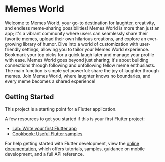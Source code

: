 # Memes World

Welcome to Memes World, your go-to destination for laughter, creativity, and endless meme-sharing possibilities! Memes World is more than just an app; it's a vibrant community where users can seamlessly share their favorite memes, upload their own hilarious creations, and explore an ever-growing library of humor. Dive into a world of customization with user-friendly settings, allowing you to tailor your Memes World experience. Bookmark your top picks for a quick laugh later and manage your profile with ease. Memes World goes beyond just sharing; it's about building connections through following and unfollowing fellow meme enthusiasts. The main function is simple yet powerful: share the joy of laughter through memes. Join Memes World, where laughter knows no boundaries, and every meme becomes a shared experience!

## Getting Started

This project is a starting point for a Flutter application.

A few resources to get you started if this is your first Flutter project:

- [Lab: Write your first Flutter app](https://docs.flutter.dev/get-started/codelab)
- [Cookbook: Useful Flutter samples](https://docs.flutter.dev/cookbook)

For help getting started with Flutter development, view the
[online documentation](https://docs.flutter.dev/), which offers tutorials,
samples, guidance on mobile development, and a full API reference.
